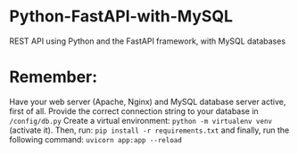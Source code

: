 # Python-FastAPI-with-MySQL
REST API using Python and the FastAPI framework, with MySQL databases

# Remember:
Have your web server (Apache, Nginx) and MySQL database server active, first of all. Provide the correct connection string to your database in `/config/db.py`
Create a virtual environment: `python -m virtualenv venv` (activate it). Then, run: `pip install -r requirements.txt` 
and finally, run the following command: `uvicorn app:app --reload`
